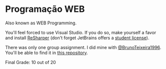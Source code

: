 # Programação WEB

Also known as WEB Programming.

You'll feel forced to use Visual Studio. If you do so, make yourself a favor and install [ReSharper](https://www.jetbrains.com/resharper/) (don't forget JetBrains offers a [student license](https://www.jetbrains.com/community/education/#students)).

There was only one group assignment. I did mine with [@BrunoTeixeira1996](https://github.com/BrunoTeixeira1996). You'll be able to find it in [this repository](https://github.com/BrunoTeixeira1996/Apontamentos-ISEC/tree/master/3%C2%BAAno/PWEB/TP).

Final Grade: 10 out of 20